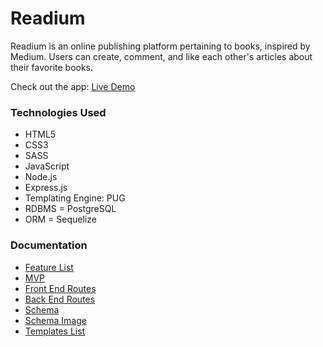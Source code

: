 # Readium

Readium is an online publishing platform pertaining to books, inspired by Medium. Users can create, comment, and like each other's articles about their favorite books.

Check out the app: [Live Demo](http://readiumapp.herokuapp.com/)

### Technologies Used


* HTML5
* CSS3
* SASS
* JavaScript
* Node.js
* Express.js
* Templating Engine: PUG
* RDBMS = PostgreSQL
* ORM = Sequelize

### Documentation


* [Feature List](/documentation/featureList.md)
* [MVP](/documentation/MVP.md)
* [Front End Routes](/documentation/frontEndRoutes.md)
* [Back End Routes](/documentation/backEndRoutes.md)
* [Schema](/documentation/schema.md)
* [Schema Image](/documentation/schema-diagram.png)
* [Templates List](/documentation/templatesList.md)
